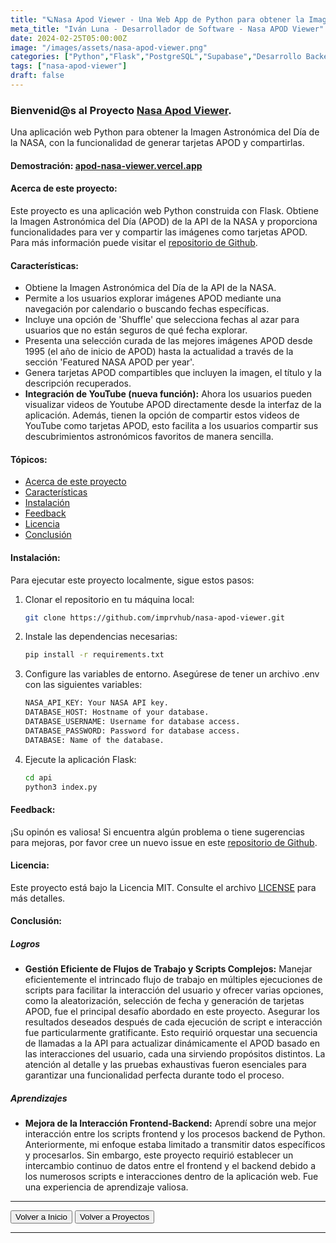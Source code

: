 ```yaml
---
title: "🪐Nasa Apod Viewer - Una Web App de Python para obtener la Imagen Astronómica del Día (APOD) de la NASA, compartible como tarjeta APOD."
meta_title: "Iván Luna - Desarrollador de Software - Nasa APOD Viewer"
date: 2024-02-25T05:00:00Z
image: "/images/assets/nasa-apod-viewer.png"
categories: ["Python","Flask","PostgreSQL","Supabase","Desarrollo Backend","Despliegue en Vercel"]
tags: ["nasa-apod-viewer"]
draft: false
---
```


### Bienvenid@s al Proyecto [Nasa Apod Viewer](https://apod-nasa-viewer.vercel.app/).

Una aplicación web Python para obtener la Imagen Astronómica del Día de la NASA, con la funcionalidad de generar tarjetas APOD y compartirlas.

#### Demostración: [apod-nasa-viewer.vercel.app](https://apod-nasa-viewer.vercel.app)

#### Acerca de este proyecto:

Este proyecto es una aplicación web Python construida con Flask. Obtiene la Imagen Astronómica del Día (APOD) de la API de la NASA y proporciona funcionalidades para ver y compartir las imágenes como tarjetas APOD. Para más información puede visitar el [repositorio de Github](https://github.com/imprvhub/nasa-apod-viewer).

#### Características:

- Obtiene la Imagen Astronómica del Día de la API de la NASA.
- Permite a los usuarios explorar imágenes APOD mediante una navegación por calendario o buscando fechas específicas.
- Incluye una opción de 'Shuffle' que selecciona fechas al azar para usuarios que no están seguros de qué fecha explorar.
- Presenta una selección curada de las mejores imágenes APOD desde 1995 (el año de inicio de APOD) hasta la actualidad a través de la sección 'Featured NASA APOD per year'.
- Genera tarjetas APOD compartibles que incluyen la imagen, el título y la descripción recuperados.
- **Integración de YouTube (nueva función):** Ahora los usuarios pueden visualizar videos de Youtube APOD directamente desde la interfaz de la aplicación. Además, tienen la opción de compartir estos videos de YouTube como tarjetas APOD, esto facilita a los usuarios compartir sus descubrimientos astronómicos favoritos de manera sencilla.

#### Tópicos:

- [Acerca de este proyecto](#acerca-de-este-proyecto)
- [Características](#características)
- [Instalación](#instalación)
- [Feedback](#feedback)
- [Licencia](#licencia)
- [Conclusión](#conclusión)

#### Instalación:

Para ejecutar este proyecto localmente, sigue estos pasos:

1. Clonar el repositorio en tu máquina local:

   ```bash
   git clone https://github.com/imprvhub/nasa-apod-viewer.git
   ```

2. Instale las dependencias necesarias:

    ```bash
   pip install -r requirements.txt
   ```

3. Configure las variables de entorno. Asegúrese de tener un archivo .env con las siguientes variables:

     ```bash
    NASA_API_KEY: Your NASA API key.
    DATABASE_HOST: Hostname of your database.
    DATABASE_USERNAME: Username for database access.
    DATABASE_PASSWORD: Password for database access.
    DATABASE: Name of the database.
   ```

4. Ejecute la aplicación Flask:
    ```bash
   cd api
   python3 index.py
   ```

#### Feedback:

¡Su opinón es valiosa! Si encuentra algún problema o tiene sugerencias para mejoras, por favor cree un nuevo issue en este [repositorio de Github](https://github.com/imprvhub/nasa-apod-viewer/issues/new).

#### Licencia:

Este proyecto está bajo la Licencia MIT. Consulte el archivo [LICENSE](https://github.com/imprvhub/nasa-apod-viewer/blob/main/LICENSE.md) para más detalles.


#### Conclusión:

##### Logros

- **Gestión Eficiente de Flujos de Trabajo y Scripts Complejos:** Manejar eficientemente el intrincado flujo de trabajo en múltiples ejecuciones de scripts para facilitar la interacción del usuario y ofrecer varias opciones, como la aleatorización, selección de fecha y generación de tarjetas APOD, fue el principal desafío abordado en este proyecto. Asegurar los resultados deseados después de cada ejecución de script e interacción fue particularmente gratificante. Esto requirió orquestar una secuencia de llamadas a la API para actualizar dinámicamente el APOD basado en las interacciones del usuario, cada una sirviendo propósitos distintos. La atención al detalle y las pruebas exhaustivas fueron esenciales para garantizar una funcionalidad perfecta durante todo el proceso.

##### Aprendizajes

- **Mejora de la Interacción Frontend-Backend:** Aprendí sobre una mejor interacción entre los scripts frontend y los procesos backend de Python. Anteriormente, mi enfoque estaba limitado a transmitir datos específicos y procesarlos. Sin embargo, este proyecto requirió establecer un intercambio continuo de datos entre el frontend y el backend debido a los numerosos scripts e interacciones dentro de la aplicación web. Fue una experiencia de aprendizaje valiosa.

---
<div class="flex justify-between">
      <button class="btn btn-primary" onclick="window.location.href='/';">Volver a Inicio</button>
      <button class="btn btn-primary" onclick="window.location.href='/proyectos';">Volver a Proyectos</button>     
</div>

---
